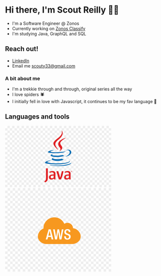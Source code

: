 # Hi there, I'm Scout Reilly 🖖🏻

- I'm a Software Engineer @ Zonos
- Currently working on [Zonos Classify](https://zonos.com/zonos-classify-hs-codes)
- I'm studying Java, GraphQL and SQL

## Reach out! 
- [LinkedIn](https://www.linkedin.com/in/scout-reilly/)
- Email me scouty33@gmail.com

### A bit about me
- I'm a trekkie through and through, original series all the way 
- I love spiders 🕷
- I initially fell in love with Javascript, it continues to be my fav language 🎉

## Languages and tools 
<p align="left">
  <img src="/images/java.jpg" width="350">
  <img src="/images/aws.png" width="350">
</p>
